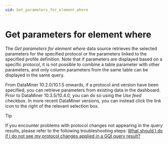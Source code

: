 ```yaml
---
uid: Get_parameters_for_element_where
---
```


# Get parameters for element where

The *Get parameters for element where* data source retrieves the selected parameters for the specified protocol or the parameters linked to the specified profile definition. Note that if parameters are displayed based on a specific protocol, it is not possible to combine a table parameter with other parameters, and only column parameters from the same table can be displayed in the same query.

From DataMiner 10.2.0/10.1.5 onwards, if a protocol and version have been specified, you can retrieve parameters from existing data in the dashboard. Prior to DataMiner 10.3.5/10.4.0<!--  RN 35837 -->, you can do so using the *Use feed* checkbox. In more recent DataMiner versions, you can instead click the link icon to the right of the relevant selection box.

> [!TIP]
> If you encounter problems with protocol changes not appearing in the query results, please refer to the following troubleshooting steps: [What should I do if I do not see my protocol changes applied in a GQI query result?](xref:Dashboards_and_Low_Code_Apps_FAQ#what-should-i-do-if-i-do-not-see-my-protocol-changes-applied-in-a-gqi-query-result)
